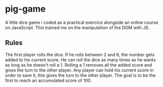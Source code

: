 # pig-game
A little dice game i coded as a practical exercice alongside an online course on JavaScript. This trained me on the manipulation of the DOM with JS.

<h2>Rules</h2>
  The first player rolls the dice. If he rolls between 2 and 6, the number gets added to his current score. 
  He can roll the dice as many times as he wants as long as he doesn't roll a 1. Rolling a 1 removes all the added score and gives the turn to the other player.
  Any player can hold his current score in order to save it, this gives the turn to the other player.
  The goal is to be the first to reach an accumulated score of 100.
  
  
  
